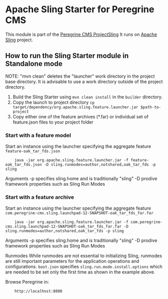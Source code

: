 # Apache Sling Starter for Peregrine CMS

This module is part of the [Peregrine CMS ProjectSling](https://www.peregrine-cms.com/)
It runs on [Apache Sling](https://sling.apache.org) project.


## How to run the Sling Starter module in Standalone mode

  NOTE: "mvn clean" deletes the "launcher" work directory in the project base
        directory. It is advisable to use a work directory outside of the
        project directory.

1) Build the Sling Starter using `mvn clean install` in the `builder` directory.
2) Copy the launch to project directory `cp target/dependency/org.apache.sling.feature.launcher.jar $path-to-project`
3) Copy either one of the feature archives (*.far) or individual set of feature.json files to your project folder

### Start with a feature model

Start an instance using the launcher specifying the aggregate feature `feature-oak_tar_fds.json`

        java -jar org.apache.sling.feature.launcher.jar -f feature-oak_tar_fds.json -D sling.runmodes=author,notshared,oak_tar_fds -p sling

Arguments
        -p specifies sling.home and is traditionally "sling"
        -D prodive framework properties such as Sling Run Modes

### Start with a feature archive

Start an instance using the launcher specifying the aggregate feature `com.peregrine-cms.sling.launchpad-12-SNAPSHOT-oak_tar_fds_far.far`

        java -jar org.apache.sling.feature.launcher.jar -f com.peregrine-cms.sling.launchpad-12-SNAPSHOT-oak_tar_fds_far.far -D sling.runmodes=author,notshared,oak_tar_fds -p sling

Arguments
        -p specifies sling.home and is traditionally "sling"
        -D prodive framework properties such as Sling Run Modes

Runmodes
While runmodes are not essential to initializing Sling, runmodes are still important parameters for the application operations and configurations.
`boot.json` specifies `sling.run.mode.install.options` which are needed to be set only the first time as shown in the example above.

Browse Peregrine in:

        http://localhost:8080
